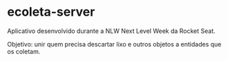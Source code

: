# ecoleta-server

Aplicativo desenvolvido durante a NLW Next Level Week da Rocket Seat.

Objetivo: unir quem precisa descartar lixo e outros objetos a entidades que os coletam.

